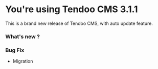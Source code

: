 # You're using Tendoo CMS 3.1.1
This is a brand new release of Tendoo CMS, with auto update feature.

### What's new ?

### Bug Fix

- Migration
